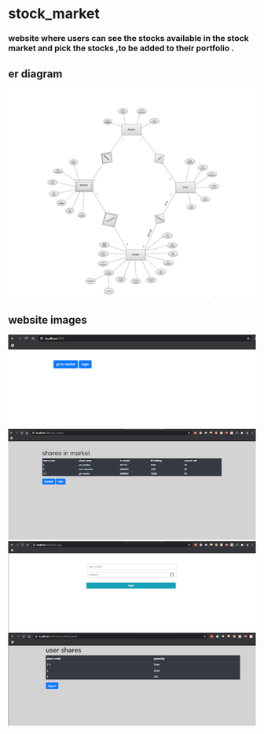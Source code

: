 # stock_market
### website where users can see the stocks available in the stock market and pick the stocks ,to be added to their portfolio .

## er diagram
![](screenshots/img0.png)

## website images
![](screenshots/img1.png)
![](screenshots/img2.png)
![](screenshots/img3.png)
![](screenshots/img4.png)
